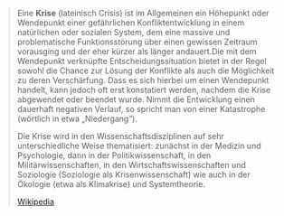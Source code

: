 > Eine **Krise** (lateinisch Crisis) ist im Allgemeinen ein Höhepunkt oder Wendepunkt einer gefährlichen Konfliktentwicklung in einem natürlichen oder sozialen System, dem eine massive und problematische Funktionsstörung über einen gewissen Zeitraum vorausging und der eher kürzer als länger andauert.Die mit dem Wendepunkt verknüpfte Entscheidungssituation bietet in der Regel sowohl die Chance zur Lösung der Konflikte als auch die Möglichkeit zu deren Verschärfung. Dass es sich hierbei um einen Wendepunkt handelt, kann jedoch oft erst konstatiert werden, nachdem die Krise abgewendet oder beendet wurde. Nimmt die Entwicklung einen dauerhaft negativen Verlauf, so spricht man von einer Katastrophe (wörtlich in etwa „Niedergang“).
>
> Die Krise wird in den Wissenschaftsdisziplinen auf sehr unterschiedliche Weise thematisiert: zunächst in der Medizin und Psychologie, dann in der Politikwissenschaft, in den Militärwissenschaften, in den Wirtschaftswissenschaften und Soziologie (Soziologie als Krisenwissenschaft) wie auch in der Ökologie (etwa als Klimakrise) und Systemtheorie.
>
> [Wikipedia](https://de.wikipedia.org/wiki/Krise)